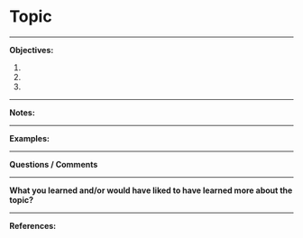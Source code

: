 Topic
=====

*****
**Objectives:**

1.

2.

3.


*****
**Notes:**


*****
**Examples:**


*****
**Questions / Comments**


*****
**What you learned and/or would have liked to have learned more about the topic?**


*****
**References:**
